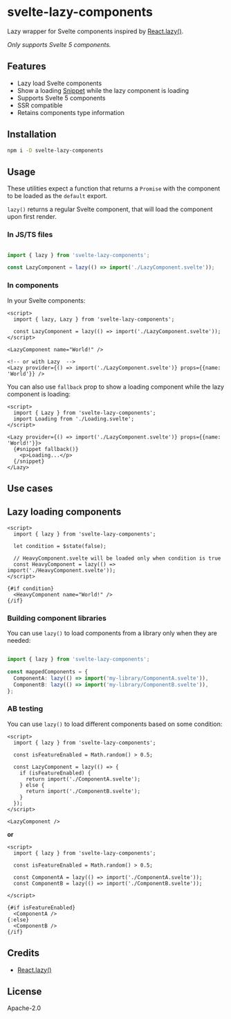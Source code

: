 # svelte-lazy-components

Lazy wrapper for Svelte components inspired by [React.lazy()](https://react.dev/reference/react/lazy).

*Only supports Svelte 5 components.*

## Features
- Lazy load Svelte components
- Show a loading [Snippet](https://svelte.dev/docs/svelte/snippet) while the lazy component is loading
- Supports Svelte 5 components
- SSR compatible
- Retains components type information

## Installation

```bash
npm i -D svelte-lazy-components
```

## Usage

These utilities expect a function that returns a `Promise` with the component to be loaded as the `default` export.

`lazy()` returns a regular Svelte component, that will load the component upon first render.

### In JS/TS files

```ts

import { lazy } from 'svelte-lazy-components';

const LazyComponent = lazy(() => import('./LazyComponent.svelte'));

```

### In components
In your Svelte components:
```svelte
<script>
  import { lazy, Lazy } from 'svelte-lazy-components';

  const LazyComponent = lazy(() => import('./LazyComponent.svelte'));
</script>

<LazyComponent name="World!" />

<!-- or with Lazy  -->
<Lazy provider={() => import('./LazyComponent.svelte')} props={{name: 'World'}} />
```

You can also use `fallback` prop to show a loading component while the lazy component is loading:
```svelte
<script>
  import { Lazy } from 'svelte-lazy-components';
  import Loading from './Loading.svelte';
</script>

<Lazy provider={() => import('./LazyComponent.svelte')} props={{name: 'World!'}}>
  {#snippet fallback()}
    <p>Loading...</p>
  {/snippet}
</Lazy>
```

## Use cases

## Lazy loading components

```svelte
<script>
  import { lazy } from 'svelte-lazy-components';
  
  let condition = $state(false);

  // HeavyComponent.svelte will be loaded only when condition is true
  const HeavyComponent = lazy(() => import('./HeavyComponent.svelte'));
</script>

{#if condition}
  <HeavyComponent name="World!" />
{/if}
```

### Building component libraries

You can use `lazy()` to load components from a library only when they are needed:
```ts

import { lazy } from 'svelte-lazy-components';

const mappedComponents = {
  ComponentA: lazy(() => import('my-library/ComponentA.svelte')),
  ComponentB: lazy(() => import('my-library/ComponentB.svelte')),
};

```

### AB testing
You can use `lazy()` to load different components based on some condition:
```svelte
<script>
  import { lazy } from 'svelte-lazy-components';
  
  const isFeatureEnabled = Math.random() > 0.5;

  const LazyComponent = lazy(() => {
    if (isFeatureEnabled) {
      return import('./ComponentA.svelte');
    } else {
      return import('./ComponentB.svelte');
    }
  });
</script>

<LazyComponent />
```

__or__

```svelte
<script>
  import { lazy } from 'svelte-lazy-components';
  
  const isFeatureEnabled = Math.random() > 0.5;

  const ComponentA = lazy(() => import('./ComponentA.svelte'));
  const ComponentB = lazy(() => import('./ComponentB.svelte'));
  
</script>

{#if isFeatureEnabled}
  <ComponentA />
{:else}
  <ComponentB />
{/if}
```

## Credits
- [React.lazy()](https://react.dev/reference/react/lazy)

## License
Apache-2.0

